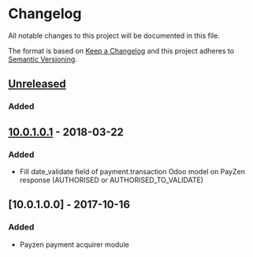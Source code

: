 # Changelog
All notable changes to this project will be documented in this file.

The format is based on [Keep a Changelog](http://keepachangelog.com/en/1.0.0/)
and this project adheres to [Semantic Versioning](http://semver.org/spec/v2.0.0.html).

## [Unreleased]
### Added

## [10.0.1.0.1] - 2018-03-22
### Added
- Fill date_validate field of payment.transaction Odoo model on PayZen response (AUTHORISED or AUTHORISED_TO_VALIDATE)

## [10.0.1.0.0] - 2017-10-16
### Added
- Payzen payment acquirer module

[Unreleased]: https://github.com/Horanet/payment_payzen/compare/10.0.1.0.1...HEAD
[10.0.1.0.1]: https://github.com/Horanet/payment_payzen/compare/10.0.1.0.0...10.0.1.0.1